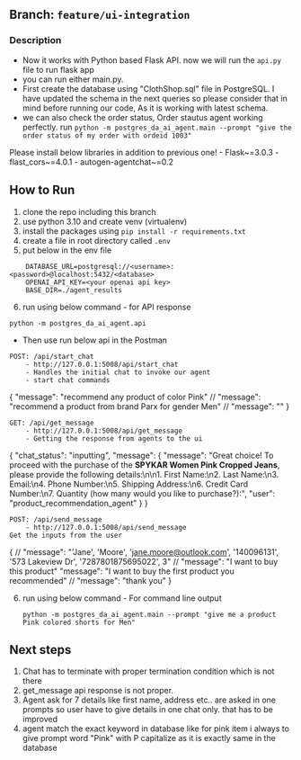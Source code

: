 ## Branch: `feature/ui-integration`

### Description

- Now it works with Python based Flask API. now we will run the `api.py` file to run flask app
- you can run either main.py.
- First create the database using "ClothShop.sql" file in PostgreSQL. I have updated the schema in the next queries so please consider that in mind before running our code, As it is working with latest schema.
- we can also check the order status, Order stautus agent working perfectly. run `python -m postgres_da_ai_agent.main --prompt "give the order status of my order with ordeid 1003"`

Please install below libraries in addition to previous one! - Flask~=3.0.3 - flast_cors~=4.0.1 - autogen-agentchat~=0.2

## How to Run

1. clone the repo including this branch
2. use python 3.10 and create venv (virtualenv)
3. install the packages using `pip install -r requirements.txt`
4. create a file in root directory called `.env`
5. put below in the env file

```
	DATABASE_URL=postgresql://<username>:<password>@localhost:5432/<database>
	OPENAI_API_KEY=<your openai api key>
	BASE_DIR=./agent_results

```

6. run using below command - for API response

`python -m postgres_da_ai_agent.api`

- Then use run below api in the Postman

```
POST: /api/start_chat
	- http://127.0.0.1:5008/api/start_chat
	- Handles the initial chat to invoke our agent
	- start chat commands
```

{
"message": "recommend any product of color Pink"
// "message": "recommend a product from brand Parx for gender Men"
// "message": ""
}

```
GET: /api/get_message
	- http://127.0.0.1:5008/api/get_message
	- Getting the response from agents to the ui
```

{
"chat_status": "inputting",
"message": {
"message": "Great choice! To proceed with the purchase of the **SPYKAR Women Pink Cropped Jeans**, please provide the following details:\n\n1. First Name:\n2. Last Name:\n3. Email:\n4. Phone Number:\n5. Shipping Address:\n6. Credit Card Number:\n7. Quantity (how many would you like to purchase?):",
"user": "product_recommendation_agent"
}
}

```
POST: /api/send_message
	- http://127.0.0.1:5008/api/send_message
Get the inputs from the user
```

{
// "message": "'Jane', 'Moore', 'jane.moore@outlook.com', '140096131', '573 Lakeview Dr', '7287801875695022', 3"
// "message": "I want to buy this product"
"message": "I want to buy the first product you recommended"
// "message": "thank you"
}

6. run using below command - For command line output

   `python -m postgres_da_ai_agent.main --prompt "give me a product Pink colored shorts for Men"`

## Next steps

1. Chat has to terminate with proper termination condition which is not there
2. get_message api response is not proper.
3. Agent ask for 7 details like first name, address etc.. are asked in one prompts so user have to give details in one chat only. that has to be improved
4. agent match the exact keyword in database like for pink item i always to give prompt word "Pink" with P capitalize as it is exactly same in the database
